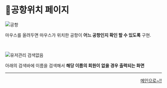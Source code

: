 # 📌공항위치 페이지   

![공항](https://user-images.githubusercontent.com/88878686/182324015-b417121c-31cb-4605-885b-031ba3fbc6f6.png)   

마우스를 올려두면 마우스가 위치한 공항이 **어느 공항인지 확인 할 수 있도록** 구현.

<br>

![유저관리 검색없음](https://user-images.githubusercontent.com/105382798/182329550-8e48a86b-15ee-4b4c-9a0b-83e6cf65d536.png)

아래의 검색바에 이름을 검색해서 **해당 이름의 회원이 없을 경우 출력되는 화면**
***
<div align="right">   
  
[메인으로~!!](https://github.com/Runu09/finalproject/blob/main/%EA%B5%AC%ED%98%84%EC%84%A4%EB%AA%85/%EA%B4%80%EB%A6%AC%EC%9E%90%20%EB%A9%94%EC%9D%B8.md)   

</div>
